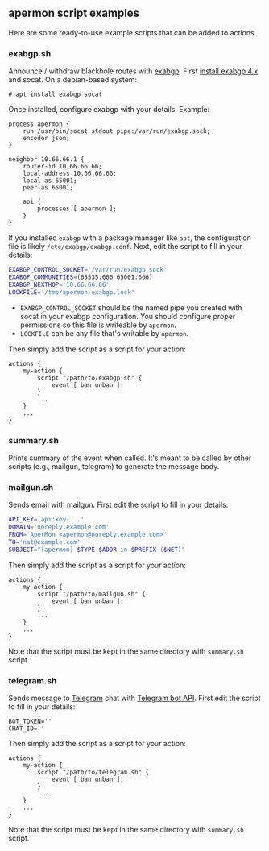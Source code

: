 apermon script examples
---

Here are some ready-to-use example scripts that can be added to actions. 

### exabgp.sh

Announce / withdraw blackhole routes with [exabgp](https://github.com/Exa-Networks/exabgp). First [install exabgp 4.x](https://github.com/Exa-Networks/exabgp#installation) and socat. On a debian-based system:

```
# apt install exabgp socat
```

Once installed, configure exabgp with your details. Example:

```
process apermon {
    run /usr/bin/socat stdout pipe:/var/run/exabgp.sock;
    encoder json;
}

neighbor 10.66.66.1 {
    router-id 10.66.66.66;
    local-address 10.66.66.66;
    local-as 65001;
    peer-as 65001;

    api {
        processes [ apermon ];
    }
}
```

If you installed `exabgp` with a package manager like `apt`, the configuration file is likely `/etc/exabgp/exabgp.conf`. Next, edit the script to fill in your details:

```bash
EXABGP_CONTROL_SOCKET='/var/run/exabgp.sock'
EXABGP_COMMUNITIES=(65535:666 65001:666)
EXABGP_NEXTHOP='10.66.66.66'
LOCKFILE='/tmp/apermon-exabgp.lock'
```

- `EXABGP_CONTROL_SOCKET` should be the named pipe you created with socat in your exabgp configuration. You should configure proper permissions so this file is writeable by `apermon`.
- `LOCKFILE` can be any file that's writable by `apermon`. 

Then simply add the script as a script for your action:

```
actions {
    my-action {
        script "/path/to/exabgp.sh" {
            event [ ban unban ];
        }
        ...
    }
    ...
}
```

### summary.sh

Prints summary of the event when called. It's meant to be called by other scripts (e.g., mailgun, telegram) to generate the message body. 

### mailgun.sh

Sends email with mailgun. First edit the script to fill in your details:

```bash
API_KEY='api:key-...'
DOMAIN='noreply.example.com'
FROM='AperMon <apermon@noreply.example.com>'
TO='nat@example.com'
SUBJECT="[apermon] $TYPE $ADDR in $PREFIX ($NET)"
```

Then simply add the script as a script for your action:

```
actions {
    my-action {
        script "/path/to/mailgun.sh" {
            event [ ban unban ];
        }
        ...
    }
    ...
}
```

Note that the script must be kept in the same directory with `summary.sh` script.

### telegram.sh

Sends message to [Telegram](https://telegram.org) chat with [Telegram bot API](https://core.telegram.org/bots). First edit the script to fill in your details:

```
BOT_TOKEN=''
CHAT_ID=''
```

Then simply add the script as a script for your action:

```
actions {
    my-action {
        script "/path/to/telegram.sh" {
            event [ ban unban ];
        }
        ...
    }
    ...
}
```

Note that the script must be kept in the same directory with `summary.sh` script.